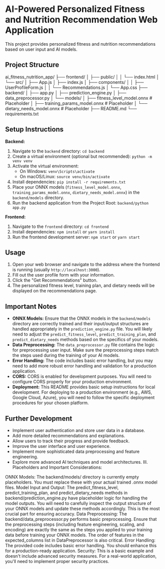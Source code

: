 # AI-Powered Personalized Fitness and Nutrition Recommendation Web Application

This project provides personalized fitness and nutrition recommendations based on user input and AI models.

## Project Structure

ai_fitness_nutrition_app/
├── frontend/
│   ├── public/
│   │   └── index.html
│   └── src/
│       ├── App.js
│       ├── index.js
│       ├── components/
│       │   ├── UserProfileForm.js
│       │   └── Recommendations.js
│       └── App.css
├── backend/
│   ├── app.py
│   ├── prediction_engine.py
│   ├── data_preprocessor.py
│   └── models/
│       ├── fitness_level_model.onnx  # Placeholder
│       ├── training_params_model.onnx # Placeholder
│       └── dietary_needs_model.onnx  # Placeholder
├── README.md
└── requirements.txt

## Setup Instructions

**Backend:**

1.  Navigate to the `backend` directory: `cd backend`
2.  Create a virtual environment (optional but recommended): `python -m venv venv`
3.  Activate the virtual environment:
    * On Windows: `venv\Scripts\activate`
    * On macOS/Linux: `source venv/bin/activate`
4.  Install dependencies: `pip install -r requirements.txt`
5.  Place your ONNX models (`fitness_level_model.onnx`, `training_params_model.onnx`, `dietary_needs_model.onnx`) in the `backend/models` directory.
6.  Run the backend application from the Project Root: `backend/python app.py`

**Frontend:**

1.  Navigate to the `frontend` directory: `cd frontend`
2.  Install dependencies: `npm install` or `yarn install`
3.  Run the frontend development server: `npm start` or `yarn start`

## Usage

1.  Open your web browser and navigate to the address where the frontend is running (usually `http://localhost:3000`).
2.  Fill out the user profile form with your information.
3.  Click the "Get Recommendations" button.
4.  The personalized fitness level, training plan, and dietary needs will be displayed on the recommendations page.

## Important Notes

* **ONNX Models:** Ensure that the ONNX models in the `backend/models` directory are correctly trained and their input/output structures are handled appropriately in the `prediction_engine.py` file. You will likely need to adjust the `predict_fitness_level`, `predict_training_plan`, and `predict_dietary_needs` methods based on the specifics of your models.
* **Data Preprocessing:** The `data_preprocessor.py` file contains the logic for preprocessing user input. Make sure the preprocessing steps match the steps used during the training of your AI models.
* **Error Handling:** The code includes basic error handling, but you may need to add more robust error handling and validation for a production application.
* **CORS:** CORS is enabled for development purposes. You will need to configure CORS properly for your production environment.
* **Deployment:** This README provides basic setup instructions for local development. For deploying to a production environment (e.g., AWS, Google Cloud, Azure), you will need to follow the specific deployment procedures for your chosen platform.

## Further Development

* Implement user authentication and store user data in a database.
* Add more detailed recommendations and explanations.
* Allow users to track their progress and provide feedback.
* Improve the user interface and user experience.
* Implement more sophisticated data preprocessing and feature engineering.
* Explore more advanced AI techniques and model architectures.
III. Placeholders and Important Considerations:

ONNX Models: The backend/models/ directory is currently empty placeholders. You must replace these with your actual trained .onnx model files.
Model Input and Output: The predict_fitness_level, predict_training_plan, and predict_dietary_needs methods in backend/prediction_engine.py have placeholder logic for handling the model outputs. You will need to carefully inspect the output structure of your ONNX models and update these methods accordingly. This is the most crucial part for ensuring accuracy.
Data Preprocessing: The backend/data_preprocessor.py performs basic preprocessing. Ensure that the preprocessing steps (including feature engineering, scaling, and encoding) are exactly the same as the steps you applied to your training data before training your ONNX models. The order of features in the expected_columns list in DataPreprocessor is also critical.
Error Handling: The provided code includes basic error handling. You should enhance this for a production-ready application.
Security: This is a basic example and doesn't include advanced security measures. For a real-world application, you'll need to implement proper security practices.